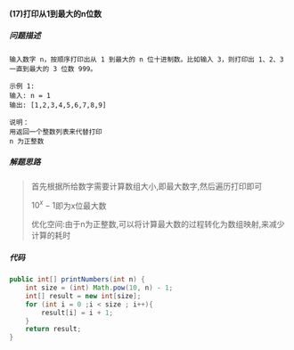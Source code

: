 #### (17)打印从1到最大的n位数

##### 问题描述

```
输入数字 n，按顺序打印出从 1 到最大的 n 位十进制数。比如输入 3，则打印出 1、2、3 一直到最大的 3 位数 999。

示例 1:
输入: n = 1
输出: [1,2,3,4,5,6,7,8,9]

说明：
用返回一个整数列表来代替打印
n 为正整数
```

##### 解题思路

>首先根据所给数字需要计算数组大小,即最大数字,然后遍历打印即可
>
>$10^x - 1$即为x位最大数
>
>优化空间:由于n为正整数,可以将计算最大数的过程转化为数组映射,来减少计算的耗时

##### 代码

```java
public int[] printNumbers(int n) {
    int size = (int) Math.pow(10, n) - 1;
    int[] result = new int[size];
    for (int i = 0 ;i < size ; i++){
        result[i] = i + 1;
    }
    return result;
}
```